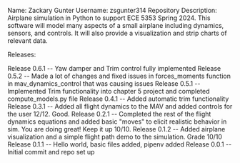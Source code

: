 Name: Zackary Gunter
Username: zsgunter314
Repository Description: Airplane simulation in Python to support ECE 5353 Spring 2024.  This software will model many aspects of a small airplane including dynamics, sensors, and controls.  It will also provide a visualization and strip charts of relevant data.

Releases:

Release 0.6.1 -- Yaw damper and Trim control fully implemented
Release 0.5.2 -- Made a lot of changes and fixed issues in forces_moments function in mav_dynamics_control that was causing issues
Release 0.5.1 -- Implemented Trim functionality into chapter 5 project and completed compute_models.py file
Release 0.4.1 -- Added automatic trim functionality
Release 0.3.1 -- Added all flight dynamics to the MAV and added controls for the user 12/12.  Good.
Release 0.2.1 -- Completed the rest of the flight dynamics equations and added basic "moves" to elicit realistic behavior in sim.  You are doing great!  Keep it up 10/10.
Release 0.1.2 -- Added airplane visualization and a simple flight path demo to the simulation. Grade 10/10
Release 0.1.1 -- Hello world, basic files added, pipenv added
Release 0.0.1 -- Initial commit and repo set up
